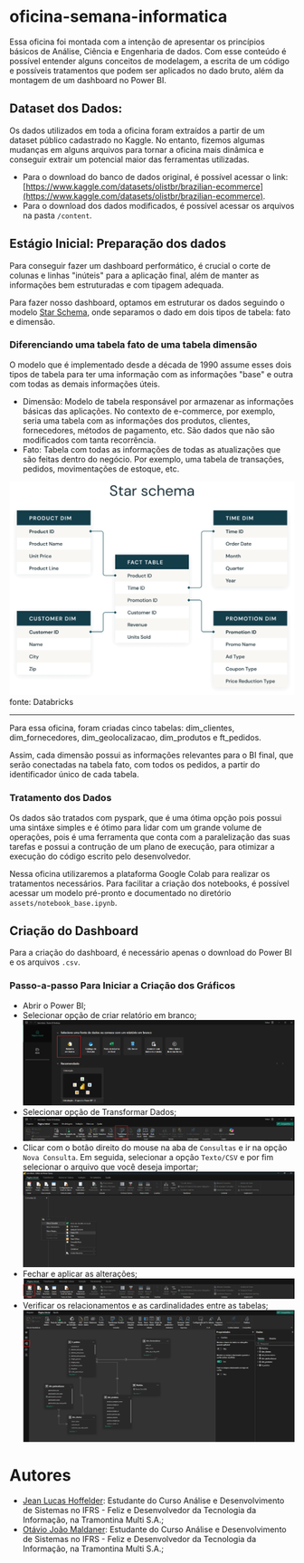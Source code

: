 # oficina-semana-informatica

Essa oficina foi montada com a intenção de apresentar os princípios básicos de Análise, Ciência e Engenharia de dados. Com esse conteúdo é possível entender alguns conceitos de modelagem, a escrita de um código e possíveis tratamentos que podem ser aplicados no dado bruto, além da montagem de um dashboard no Power BI.

## Dataset dos Dados:

Os dados utilizados em toda a oficina foram extraídos a partir de um dataset público cadastrado no Kaggle. No entanto, fizemos algumas mudanças em alguns arquivos para tornar a oficina mais dinâmica e conseguir extrair um potencial maior das ferramentas utilizadas.

- Para o download do banco de dados original, é possível acessar o link: [https://www.kaggle.com/datasets/olistbr/brazilian-ecommerce](https://www.kaggle.com/datasets/olistbr/brazilian-ecommerce).
- Para o download dos dados modificados, é possível acessar os arquivos na pasta `/content`.

## Estágio Inicial: Preparação dos dados

Para conseguir fazer um dashboard performático, é crucial o corte de colunas e linhas "inúteis" para a aplicação final, além de manter as informações bem estruturadas e com tipagem adequada.

Para fazer nosso dashboard, optamos em estruturar os dados seguindo o modelo [Star Schema](https://www.databricks.com/glossary/star-schema), onde separamos o dado em dois tipos de tabela: fato e dimensão.

### Diferenciando uma tabela fato de uma tabela dimensão

O modelo que é implementado desde a década de 1990 assume esses dois tipos de tabela para ter uma informação com as informações "base" e outra com todas as demais informações úteis.

- Dimensão: Modelo de tabela responsável por armazenar as informações básicas das aplicações. No contexto de e-commerce, por exemplo, seria uma tabela com as informações dos produtos, clientes, fornecedores, métodos de pagamento, etc. São dados que não são modificados com tanta recorrência.
- Fato: Tabela com todas as informações de todas as atualizações que são feitas dentro do negócio. Por exemplo, uma tabela de transações, pedidos, movimentações de estoque, etc.

![Star Schema - Exemplo Databricks](assets/star_schema_databricks.png)
fonte: Databricks

<hr>

Para essa oficina, foram criadas cinco tabelas: dim_clientes, dim_fornecedores, dim_geolocalizacao, dim_produtos e ft_pedidos.

Assim, cada dimensão possui as informações relevantes para o BI final, que serão conectadas na tabela fato, com todos os pedidos, a partir do identificador único de cada tabela.

### Tratamento dos Dados

Os dados são tratados com pyspark, que é uma ótima opção pois possui uma sintáxe simples e é ótimo para lidar com um grande volume de operações, pois é uma ferramenta que conta com a paralelização das suas tarefas e possui a contrução de um plano de execução, para otimizar a execução do código escrito pelo desenvolvedor.

Nessa oficina utilizaremos a plataforma Google Colab para realizar os tratamentos necessários. Para facilitar a criação dos notebooks, é possível acessar um modelo pré-pronto e documentado no diretório `assets/notebook_base.ipynb`.

## Criação do Dashboard

Para a criação do dashboard, é necessário apenas o download do Power BI e os arquivos `.csv`.

### Passo-a-passo Para Iniciar a Criação dos Gráficos

- Abrir o Power BI;
- Selecionar opção de criar relatório em branco;
  ![Relatório em Branco](assets/criacao-bi/relatorio-em-branco.png)
- Selecionar opção de Transformar Dados;
  ![Selecionar Transformar Dados](assets/criacao-bi/selecionar-transformar-dados.png)
- Clicar com o botão direito do mouse na aba de `Consultas` e ir na opção `Nova Consulta`. Em seguida, selecionar a opção `Texto/CSV` e por fim selecionar o arquivo que você deseja importar;
  ![Transformar Dados](assets/criacao-bi/transformar-dados.png)
- Fechar e aplicar as alterações;
  ![Fechar e Aplicar](assets/criacao-bi/fechar-aplicar.png)
- Verificar os relacionamentos e as cardinalidades entre as tabelas;
  ![Exibição Modelo Semântico](assets/criacao-bi/exibicao-modelo-semantico.png)

# Autores

- [Jean Lucas Hoffelder](https://www.instagram.com/jeanlucashoffelder?utm_source=ig_web_button_share_sheet&igsh=ZDNlZDc0MzIxNw==): Estudante do Curso Análise e Desenvolvimento de Sistemas no IFRS - Feliz e Desenvolvedor da Tecnologia da Informação, na Tramontina Multi S.A.;
- [Otávio João Maldaner](https://www.instagram.com/otavio.maldaner?igsh=NXk5Z3p1eDFoaXhi&utm_source=qr): Estudante do Curso Análise e Desenvolvimento de Sistemas no IFRS - Feliz e Desenvolvedor da Tecnologia da Informação, na Tramontina Multi S.A.;

